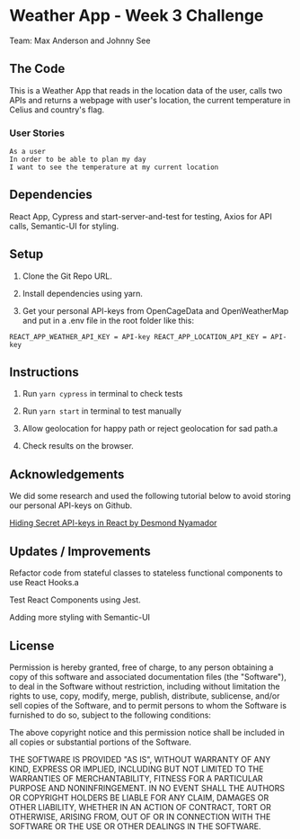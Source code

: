 # Weather App - Week 3 Challenge

Team: Max Anderson and Johnny See

## The Code

This is a Weather App that reads in the location data of the user, calls two APIs and returns a webpage with user's location, the current temperature in Celius and country's flag.

### User Stories

```
As a user
In order to be able to plan my day
I want to see the temperature at my current location
```

## Dependencies

React App, Cypress and start-server-and-test for testing, Axios for API calls, Semantic-UI for styling.

## Setup

1. Clone the Git Repo URL.

2. Install dependencies using yarn.

3. Get your personal API-keys from OpenCageData and OpenWeatherMap and put in a .env file in the root folder like this:

```REACT_APP_WEATHER_API_KEY = API-key REACT_APP_LOCATION_API_KEY = API-key```

## Instructions

1. Run `yarn cypress` in terminal to check tests

2. Run `yarn start` in terminal to test manually

3. Allow geolocation for happy path or reject geolocation for sad path.a

4. Check results on the browser.

## Acknowledgements

We did some research and used the following tutorial below to avoid storing our personal API-keys on Github.

[Hiding Secret API-keys in React by Desmond Nyamador](https://www.pluralsight.com/guides/hiding-secret-keys-in-create-react-app)

## Updates / Improvements

Refactor code from stateful classes to stateless functional components to use React Hooks.a

Test React Components using Jest.

Adding more styling with Semantic-UI

## License

Permission is hereby granted, free of charge, to any person obtaining a copy of this software and associated documentation files (the "Software"), to deal in the Software without restriction, including without limitation the rights to use, copy, modify, merge, publish, distribute, sublicense, and/or sell copies of the Software, and to permit persons to whom the Software is furnished to do so, subject to the following conditions:

The above copyright notice and this permission notice shall be included in all copies or substantial portions of the Software.

THE SOFTWARE IS PROVIDED "AS IS", WITHOUT WARRANTY OF ANY KIND, EXPRESS OR IMPLIED, INCLUDING BUT NOT LIMITED TO THE WARRANTIES OF MERCHANTABILITY, FITNESS FOR A PARTICULAR PURPOSE AND NONINFRINGEMENT. IN NO EVENT SHALL THE AUTHORS OR COPYRIGHT HOLDERS BE LIABLE FOR ANY CLAIM, DAMAGES OR OTHER LIABILITY, WHETHER IN AN ACTION OF CONTRACT, TORT OR OTHERWISE, ARISING FROM, OUT OF OR IN CONNECTION WITH THE SOFTWARE OR THE USE OR OTHER DEALINGS IN THE SOFTWARE.
